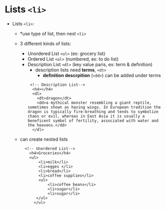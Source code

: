  # Lists `<li>`
 
 - Lists `<li>`:
      - *use type of list, then nest `<li>`
      - 3 different kinds of lists:
        - Unordered List `<ul>` (ex: grocery list)
        - Ordered List `<ol>` (numbered, ex: to do list)
        - Description List  `<dl>` (key value paris, ex: term & definition)
          - description lists need **terms**, `<dt>`
            - **definition descrpition** (`<dd>`) can be added under terms 
          ```
           <!-- Description List-->
            <h4></h4>
            <dl>
              <dt>dragon</dt>
              <dd>a mythical monster resembling a giant reptile, sometimes shown as having wings. In European tradition the dragon is typically fire-breathing and tends to symbolize chaos or evil, whereas in East Asia it is usually a beneficent symbol of fertility, associated with water and the heavens.</dd>
            </dl>
          ```

      - can create nested lists
        ``` 
          <!-- Unordered List-->
            <h4>Groceries</h4>
            <ul>
                <li>milk</li>
                <li>egges </li>
                <li>bread</li>
                <li>coffee supplies</li>
                <ul>
                    <li>coffee beans</li>
                    <li>sugar</li>
                    <li>sugar</li>
               </ul>
              </ul> 
         ```
